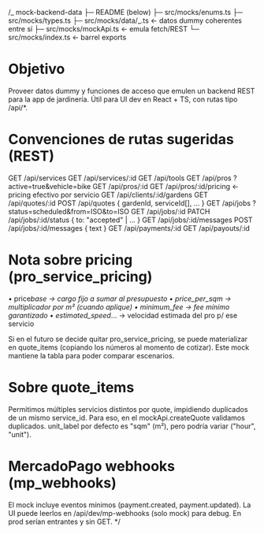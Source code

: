 /_
mock-backend-data
├─ README (below)
├─ src/mocks/enums.ts
├─ src/mocks/types.ts
├─ src/mocks/data/_.ts ← datos dummy coherentes entre sí
├─ src/mocks/mockApi.ts ← emula fetch/REST
└─ src/mocks/index.ts ← barrel exports

# Objetivo

Proveer datos dummy y funciones de acceso que emulen un backend REST para la
app de jardinería. Útil para UI dev en React + TS, con rutas tipo /api/\*.

# Convenciones de rutas sugeridas (REST)

GET /api/services
GET /api/services/:id
GET /api/tools
GET /api/pros ?active=true&vehicle=bike
GET /api/pros/:id
GET /api/pros/:id/pricing ← pricing efectivo por servicio
GET /api/clients/:id/gardens
GET /api/quotes/:id
POST /api/quotes { gardenId, serviceId[], ... }
GET /api/jobs ?status=scheduled&from=ISO&to=ISO
GET /api/jobs/:id
PATCH /api/jobs/:id/status { to: "accepted" | ... }
GET /api/jobs/:id/messages
POST /api/jobs/:id/messages { text }
GET /api/payments/:id
GET /api/payouts/:id

# Nota sobre pricing (pro_service_pricing)

• price*base → cargo fijo a sumar al presupuesto
• price_per_sqm → multiplicador por m² (cuando aplique)
• minimum_fee → fee mínimo garantizado
• estimated_speed*... → velocidad estimada del pro p/ ese servicio

Si en el futuro se decide quitar pro_service_pricing, se puede materializar en
quote_items (copiando los números al momento de cotizar). Este mock mantiene la
tabla para poder comparar escenarios.

# Sobre quote_items

Permitimos múltiples servicios distintos por quote, impidiendo duplicados de un
mismo service_id. Para eso, en el mockApi.createQuote validamos duplicados.
unit_label por defecto es "sqm" (m²), pero podría variar ("hour", "unit").

# MercadoPago webhooks (mp_webhooks)

El mock incluye eventos mínimos (payment.created, payment.updated). La UI puede
leerlos en /api/dev/mp-webhooks (solo mock) para debug. En prod serían
entrantes y sin GET.
\*/
